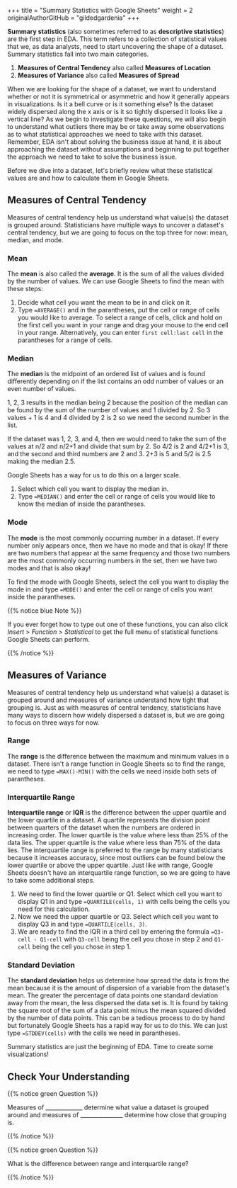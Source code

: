 +++
title = "Summary Statistics with Google Sheets"
weight = 2
originalAuthorGitHub = "gildedgardenia"
+++

**Summary statistics** (also sometimes referred to as **descriptive statistics**) are the first step in EDA. This term refers to a collection of statistical values that we, as data analysts, need to start uncovering the shape of a dataset. Summary statistics fall into two main categories.

1. **Measures of Central Tendency** also called **Measures of Location**
1. **Measures of Variance** also called **Measures of Spread**

When we are looking for the shape of a dataset, we want to understand whether or not it is symmetrical or asymmetric and how it generally appears in visualizations. Is it a bell curve or is it something else? Is the dataset widely dispersed along the x axis or is it so tightly dispersed it looks like a vertical line? As we begin to investigate these questions, we will also begin to understand what outliers there may be or take away some observations as to what statistical approaches we need to take with this dataset. Remember, EDA isn't about solving the business issue at hand, it is about approaching the dataset without assumptions and beginning to put together the approach we need to take to solve the business issue.

Before we dive into a dataset, let's briefly review what these statistical values are and how to calculate them in Google Sheets.

## Measures of Central Tendency

Measures of central tendency help us understand what value(s) the dataset is grouped around. Statisticians have multiple ways to uncover a dataset's central tendency, but we are going to focus on the top three for now: mean, median, and mode.

### Mean

The **mean** is also called the **average**. It is the sum of all the values divided by the number of values. We can use Google Sheets to find the mean with these steps:

1. Decide what cell you want the mean to be in and click on it.
1. Type `=AVERAGE()` and in the parantheses, put the cell or range of cells you would like to average. To select a range of cells, click and hold on the first cell you want in your range and drag your mouse to the end cell in your range. Alternatively, you can enter `first cell:last cell` in the parantheses for a range of cells.

### Median

The **median** is the midpoint of an ordered list of values and is found differently depending on if the list contains an odd number of values or an even number of values.

1, 2, 3 results in the median being 2 because the position of the median can be found by the sum of the number of values and 1 divided by 2. So 3 values + 1 is 4 and 4 divided by 2 is 2 so we need the second number in the list.

If the dataset was 1, 2, 3, and 4, then we would need to take the sum of the values at n/2 and n/2+1 and divide that sum by 2. So 4/2 is 2 and 4/2+1 is 3, and the second and third numbers are 2 and 3. 2+3 is 5 and 5/2 is 2.5 making the median 2.5.

Google Sheets has a way for us to do this on a larger scale.

1. Select which cell you want to display the median in.
1. Type `=MEDIAN()` and enter the cell or range of cells you would like to know the median of inside the parantheses.

### Mode

The **mode** is the most commonly occurring number in a dataset. If every number only appears once, then we have no mode and that is okay! If there are two numbers that appear at the same frequency and those two numbers are the most commonly occurring numbers in the set, then we have two modes and that is also okay!

To find the mode with Google Sheets, select the cell you want to display the mode in and type `=MODE()` and enter the cell or range of cells you want inside the parantheses.

{{% notice blue Note %}}

If you ever forget how to type out one of these functions, you can also click *Insert* > *Function* > *Statistical* to get the full menu of statistical functions Google Sheets can perform.

{{% /notice %}}

## Measures of Variance 

Measures of central tendency help us understand what value(s) a dataset is grouped around and measures of variance understand how tight that grouping is. Just as with measures of central tendency, statisticians have many ways to discern how widely dispersed a dataset is, but we are going to focus on three ways for now.

### Range

The **range** is the difference between the maximum and minimum values in a dataset. There isn't a range function in Google Sheets so to find the range, we need to type `=MAX()-MIN()` with the cells we need inside both sets of parantheses.

### Interquartile Range

**Interquartile range** or **IQR** is the difference between the upper quartile and the lower quartile in a dataset. A quartile represents the division point between quarters of the dataset when the numbers are ordered in increasing order. The lower quartile is the value where less than 25% of the data lies. The upper quartile is the value where less than 75% of the data lies. The interquartile range is preferred to the range by many statisticians because it increases accuracy, since most outliers can be found below the lower quartile or above the upper quartile. Just like with range, Google Sheets doesn't have an interquartile range function, so we are going to have to take some additional steps.

1. We need to find the lower quartile or Q1. Select which cell you want to display Q1 in and type `=QUARTILE(cells, 1)` with cells being the cells you need for this calculation.
1. Now we need the upper quartile or Q3. Select which cell you want to display Q3 in and type `=QUARTILE(cells, 3)`.
1. We are ready to find the IQR in a third cell by entering the formula `=Q3-cell - Q1-cell` with `Q3-cell` being the cell you chose in step 2 and `Q1-cell` being the cell you chose in step 1.

### Standard Deviation

The **standard deviation** helps us determine how spread the data is from the mean because it is the amount of dispersion of a variable from the dataset's mean. The greater the percentage of data points one standard deviation away from the mean, the less dispersed the data set is. It is found by taking the square root of the sum of a data point minus the mean squared divided by the number of data points. This can be a tedious process to do by hand but fortunately Google Sheets has a rapid way for us to do this. We can just type `=STDDEV(cells)` with the cells we need in parantheses.

Summary statistics are just the beginning of EDA. Time to create some visualizations!

## Check Your Understanding

{{% notice green Question %}}

Measures of _____________ determine what value a dataset is grouped around and measures of _______________ determine how close that grouping is. 

{{% /notice %}}

{{% notice green Question %}}

What is the difference between range and interquartile range?

{{% /notice %}}